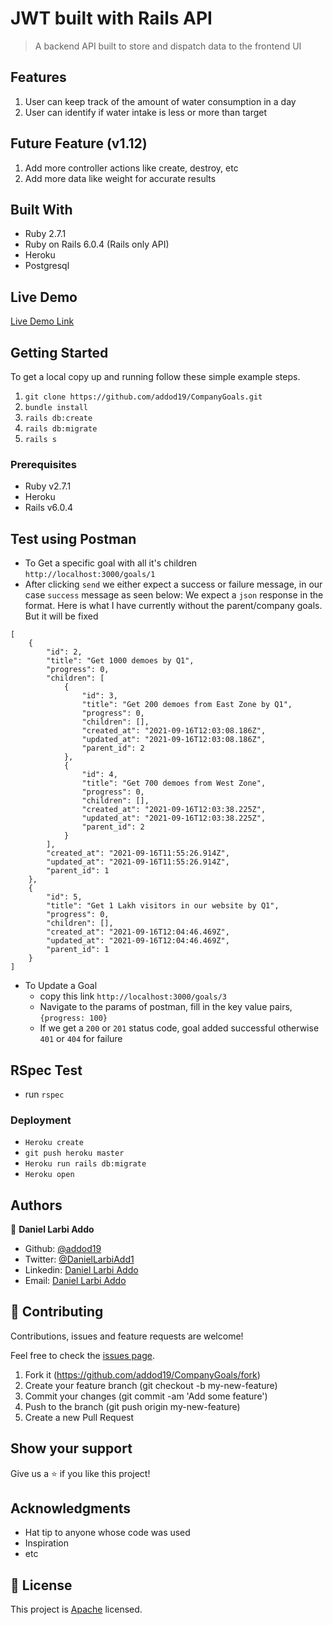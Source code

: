 # JWT built with Rails API

> A backend API built to store and dispatch data to the frontend UI

## Features

1. User can keep track of the amount of water consumption in a day
2. User can identify if water intake is less or more than target


## Future Feature (v1.12)

1. Add more controller actions like create, destroy, etc
2. Add more data like weight for accurate results



## Built With

- Ruby 2.7.1
- Ruby on Rails 6.0.4 (Rails only API)
- Heroku
- Postgresql

## Live Demo

[Live Demo Link]()

## Getting Started

To get a local copy up and running follow these simple example steps.

1. `git clone https://github.com/addod19/CompanyGoals.git`
2. `bundle install`
3. `rails db:create`
4. `rails db:migrate`
5. `rails s`

### Prerequisites

- Ruby v2.7.1
- Heroku
- Rails v6.0.4

## Test using Postman

- To Get a specific goal with all it's children `http://localhost:3000/goals/1`
- After clicking `send` we either expect a success or failure message, in our case `success` message as seen below: We expect a `json` response in the format. Here is what I have currently without the parent/company goals. But it will be fixed
```
[
    {
        "id": 2,
        "title": "Get 1000 demoes by Q1",
        "progress": 0,
        "children": [
            {
                "id": 3,
                "title": "Get 200 demoes from East Zone by Q1",
                "progress": 0,
                "children": [],
                "created_at": "2021-09-16T12:03:08.186Z",
                "updated_at": "2021-09-16T12:03:08.186Z",
                "parent_id": 2
            },
            {
                "id": 4,
                "title": "Get 700 demoes from West Zone",
                "progress": 0,
                "children": [],
                "created_at": "2021-09-16T12:03:38.225Z",
                "updated_at": "2021-09-16T12:03:38.225Z",
                "parent_id": 2
            }
        ],
        "created_at": "2021-09-16T11:55:26.914Z",
        "updated_at": "2021-09-16T11:55:26.914Z",
        "parent_id": 1
    },
    {
        "id": 5,
        "title": "Get 1 Lakh visitors in our website by Q1",
        "progress": 0,
        "children": [],
        "created_at": "2021-09-16T12:04:46.469Z",
        "updated_at": "2021-09-16T12:04:46.469Z",
        "parent_id": 1
    }
]
```
- To Update a Goal
  - copy this link `http://localhost:3000/goals/3`
  - Navigate to the params of postman, fill in the key value pairs, `{progress: 100}`
  - If we get a `200` or `201` status code, goal added successful otherwise `401` or `404` for failure

## RSpec Test

- run `rspec`

### Deployment

- `Heroku create`
- `git push heroku master`
- `Heroku run rails db:migrate`
- `Heroku open`

## Authors

👤 **Daniel Larbi Addo**

- Github: [@addod19](https://github.com/addod19)
- Twitter: [@DanielLarbiAdd1](https://twitter.com/DanielLarbiAdd1)
- Linkedin: [Daniel Larbi Addo](https://linkedin.com/in/daniel-larbi-addo/)
- Email: [Daniel Larbi Addo](addodaniellarbi@gmail.com)

## 🤝 Contributing

Contributions, issues and feature requests are welcome!

Feel free to check the [issues page](https://github.com/addod19/CompanyGoals/issues).

1. Fork it (https://github.com/addod19/CompanyGoals/fork)
2. Create your feature branch (git checkout -b my-new-feature)
3. Commit your changes (git commit -am 'Add some feature')
4. Push to the branch (git push origin my-new-feature)
5. Create a new Pull Request

## Show your support

Give us a ⭐️ if you like this project!

## Acknowledgments

- Hat tip to anyone whose code was used
- Inspiration
- etc

## 📝 License

This project is [Apache](lic.url) licensed.

